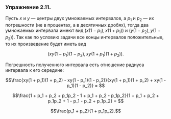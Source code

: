### Упражнение 2.11.
Пусть $x$ и $y$ &mdash; центры двух умножаемых интервалов, а $p_1$ и $p_2$ &mdash; их погрешности (не в процентах, а в десятичных дробях), тогда два умножаемых интервала имеют вид $\left(x(1 - p_1), \, x(1 + p_1)\right)$ и $\left(y(1 - p_2), \, y(1 + p_2)\right)$. Так как по условию задачи все концы интервалов положительные, то их произведение будет иметь вид
```math
\left(xy(1 - p_1)(1 - p_2), \, xy(1 + p_1)(1 + p_2)\right).
```
Погрешность полученного интервала есть отношение радиуса интервала к его середине:
```math
\frac{xy(1 + p_1)(1 + p_2) - xy(1 - p_1)(1 - p_2)}{xy(1 + p_1)(1 + p_2) + xy(1 - p_1)(1 - p_2)} = 
```
```math
\frac{1 + p_1 + p_2 + p_1p_2 - 1 + p_1 + p_2 - p_1p_2}{1 + p_1 + p_2 + p_1p_2 + 1 - p_1 - p_2 + p_1p_2} = 
```
```math
\frac{p_1 + p_2}{1 + p_1p_2}.
```
